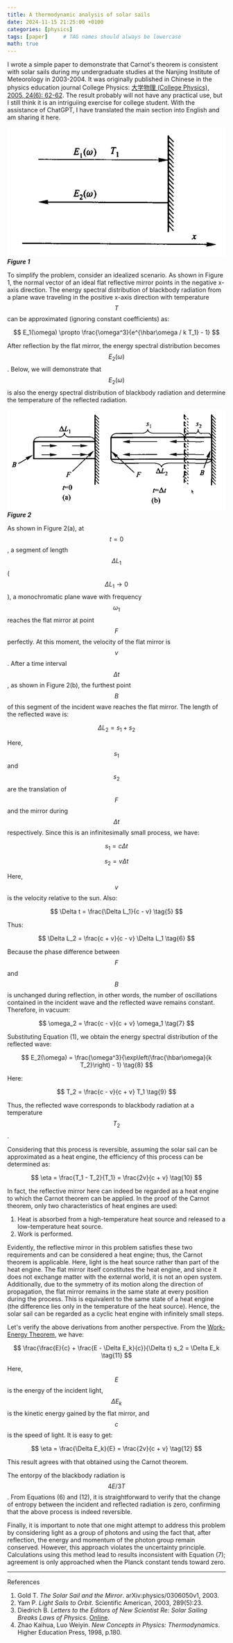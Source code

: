 ```yaml
---
title: A thermodynamic analysis of solar sails
date: 2024-11-15 21:25:00 +0100
categories: [physics]
tags: [paper]     # TAG names should always be lowercase
math: true
---
```


I wrote a simple paper to demonstrate that Carnot's theorem is consistent with solar sails during my undergraduate studies at the Nanjing Institute of Meteorology in 2003-2004. It was originally published in Chinese in the physics education journal College Physics: [大学物理 (College Physics), 2005, 24(6): 62-62](https://dxwl.bnu.edu.cn/CN/abstract/abstract3001.shtml).
The result probably will not have any practical use, but I still think it is an intriguiing exercise for college student. 
With the assistance of ChatGPT, I have translated the main section into English and am sharing it here.


![Fig 1](/assets/2024/solarsail_fig1.png)
_**Figure 1**_

To simplify the problem, consider an idealized scenario. 
As shown in Figure 1, the normal vector of an ideal flat reflective mirror points in the negative x-axis direction. 
The energy spectral distribution of blackbody radiation from a plane wave traveling in the positive x-axis direction with temperature 
$$T$$ can be approximated (ignoring constant coefficients) as:

$$ 
E_1(\omega) \propto \frac{\omega^3}{e^{\hbar\omega / k T_1} - 1}
$$

After reflection by the flat mirror, the energy spectral distribution becomes $$ E_2(\omega) $$. Below, we will demonstrate that $$ E_2(\omega) $$ is also the energy spectral distribution of blackbody radiation and determine the temperature of the reflected radiation.

![Fig 1](/assets/2024/solarsail_fig2.png)
_**Figure 2**_

As shown in Figure 2(a), at $$ t = 0 $$, a segment of length $$ \Delta L_1 $$ ($$ \Delta L_1 \to 0 $$), a monochromatic plane wave with frequency $$ \omega_1 $$ reaches the flat mirror at point $$ F $$ perfectly. At this moment, the velocity of the flat mirror is $$ v $$. After a time interval $$ \Delta t $$, as shown in Figure 2(b), the furthest point $$ B $$ of this segment of the incident wave reaches the flat mirror. The length of the reflected wave is:

$$
\Delta L_2 = s_1 + s_2 \tag{2}
$$

Here, $$ s_1 $$ and $$ s_2 $$ are the translation of $$ F $$ and the mirror during $$ \Delta t $$ respectively. Since this is an infinitesimally small process, we have:

$$
s_1 = c \Delta t \tag{3}
$$

$$
s_2 = v \Delta t \tag{4}
$$

Here, $$ v $$ is the velocity relative to the sun. Also:

$$
\Delta t = \frac{\Delta L_1}{c - v} \tag{5}
$$

Thus:

$$
\Delta L_2 = \frac{c + v}{c - v} \Delta L_1 \tag{6}
$$

Because the phase difference between $$ F $$ and $$ B $$ is unchanged during reflection, in other words, the number of oscillations contained in the incident wave and the reflected wave remains constant. Therefore, in vacuum:

$$
\omega_2 = \frac{c - v}{c + v} \omega_1 \tag{7}
$$

Substituting Equation (1), we obtain the energy spectral distribution of the reflected wave:

$$
E_2(\omega) = \frac{\omega^3}{\exp\left(\frac{\hbar\omega}{k T_2}\right) - 1} \tag{8}
$$

Here:

$$
T_2 = \frac{c - v}{c + v} T_1 \tag{9}
$$

Thus, the reflected wave corresponds to blackbody radiation at a temperature $$ T_2 $$.

Considering that this process is reversible, assuming the solar sail can be approximated as a heat engine, the efficiency of this process can be determined as:

$$
\eta = \frac{T_1 - T_2}{T_1} = \frac{2v}{c + v} \tag{10}
$$

In fact, the reflective mirror here can indeed be regarded as a heat engine to which the Carnot theorem can be applied. In the proof of the Carnot theorem, only two characteristics of heat engines are used: 

1. Heat is absorbed from a high-temperature heat source and released to a low-temperature heat source.
2. Work is performed.  

Evidently, the reflective mirror in this problem satisfies these two requirements and can be considered a heat engine; thus, the Carnot theorem is applicable. Here, light is the heat source rather than part of the heat engine. The flat mirror itself constitutes the heat engine, and since it does not exchange matter with the external world, it is not an open system. Additionally, due to the symmetry of its motion along the direction of propagation, the flat mirror remains in the same state at every position during the process. This is equivalent to the same state of a heat engine (the difference lies only in the temperature of the heat source). Hence, the solar sail can be regarded as a cyclic heat engine with infinitely small steps.

Let's verify the above derivations from another perspective. From the [Work-Energy Theorem](https://phys.libretexts.org/Bookshelves/University_Physics/Physics_(Boundless)/6%3A_Work_and_Energy/6.4%3A_Work-Energy_Theorem), we have:

$$
\frac{\frac{E}{c} + \frac{E - \Delta E_k}{c}}{\Delta t} s_2 = \Delta E_k \tag{11}
$$

Here, $$ E $$ is the energy of the incident light, $$ \Delta E_k $$ is the kinetic energy gained by the flat mirror, and $$ c $$ is the speed of light. 
It is easy to get:

$$
\eta = \frac{\Delta E_k}{E} = \frac{2v}{c + v} \tag{12}
$$

This result agrees with that obtained using the Carnot theorem.

The entorpy of the blackbody radiation is $$ 4E/3T $$. From Equations (6) and (12), 
it is straightforward to verify that the change of entropy between the incident and reflected radiation is zero, 
confirming that the above process is indeed reversible.

Finally, it is important to note that one might attempt to address this problem by considering light as a group of photons and using the fact that, after reflection, the energy and momentum of the photon group remain conserved. However, this approach violates the uncertainty principle. Calculations using this method lead to results inconsistent with Equation (7); agreement is only approached when the Planck constant tends toward zero.

----
References
1. Gold T. *The Solar Sail and the Mirror*. arXiv:physics/0306050v1, 2003.  
2. Yam P. *Light Sails to Orbit*. Scientific American, 2003, 289(5):23.  
3. Diedrich B. *Letters to the Editors of New Scientist Re: Solar Sailing Breaks Laws of Physics*. [Online](https://www.newscientist.com/article/dn3895-solar-sailing-breaks-laws-of-physics/).  
4. Zhao Kaihua, Luo Weiyin. *New Concepts in Physics: Thermodynamics*. Higher Education Press, 1998, p.180.  



